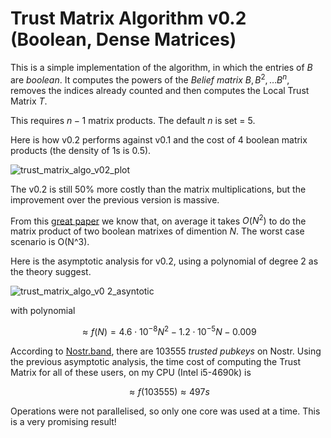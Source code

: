 # Trust Matrix Algorithm v0.2 (Boolean, Dense Matrices)

This is a simple implementation of the algorithm, in which the entries of $B$ are _boolean_.
It computes the powers of the _Belief matrix_ $B , B^2 , \dots B^n$, removes the indices already counted and then computes the Local Trust Matrix $T$.

This requires $n-1$ matrix products. The default $n$ is set = 5.

Here is how v0.2 performs against v0.1 and the cost of 4 boolean matrix products (the density of 1s is 0.5).

![trust_matrix_algo_v02_plot](https://github.com/pippellia-btc/The-Problem-of-Spam/assets/108896743/0ac5083c-afd5-47e5-b45e-8e7ec62aeee3)

The v0.2 is still 50% more costly than the matrix multiplications, but the improvement over the previous version is massive.

From this [great paper](https://www.sciencedirect.com/science/article/pii/S0019995873902283?via%3Dihub) we know that, on average it takes $O(N^2)$ to do the matrix product of two boolean matrixes of dimention $N$. The worst case scenario is O(N^3).

Here is the asymptotic analysis for v0.2, using a polynomial of degree 2 as the theory suggest.

![trust_matrix_algo_v0 2_asyntotic](https://github.com/pippellia-btc/The-Problem-of-Spam/assets/108896743/e9b87fc8-aa7e-4ed7-a10e-465617df62f1)

with polynomial

$$\approx f(N) = 4.6 \cdot 10^{-8} N^2 - 1.2 \cdot 10^{-5} N - 0.009$$

According to [Nostr.band](https://stats.nostr.band/), there are 103555 _trusted pubkeys_ on Nostr.
Using the previous asymptotic analysis, the time cost of computing the Trust Matrix for all of these users, on my CPU (Intel i5-4690k) is

$$\approx f(103555) \approx 497 s$$

Operations were not parallelised, so only one core was used at a time. This is a very promising result!
